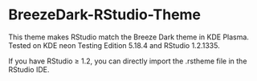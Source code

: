 # BreezeDark-RStudio-Theme
This theme makes RStudio match the Breeze Dark theme in KDE Plasma.
Tested on KDE neon Testing Edition 5.18.4 and RStudio 1.2.1335.

If you have RStudio ≥ 1.2, you can directly import the .rstheme file in the RStudio IDE.
